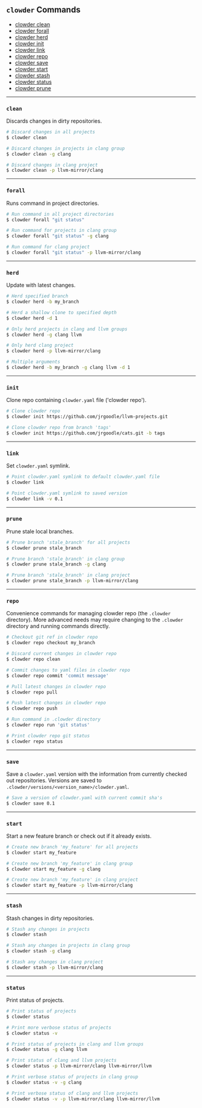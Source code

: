 ## `clowder` Commands

- [clowder clean](https://github.com/JrGoodle/clowder/blob/master/docs/commands.md#clean)
- [clowder forall](https://github.com/JrGoodle/clowder/blob/master/docs/commands.md#forall)
- [clowder herd](https://github.com/JrGoodle/clowder/blob/master/docs/commands.md#herd)
- [clowder init](https://github.com/JrGoodle/clowder/blob/master/docs/commands.md#init)
- [clowder link](https://github.com/JrGoodle/clowder/blob/master/docs/commands.md#link)
- [clowder repo](https://github.com/JrGoodle/clowder/blob/master/docs/commands.md#repo)
- [clowder save](https://github.com/JrGoodle/clowder/blob/master/docs/commands.md#save)
- [clowder start](https://github.com/JrGoodle/clowder/blob/master/docs/commands.md#start)
- [clowder stash](https://github.com/JrGoodle/clowder/blob/master/docs/commands.md#stash)
- [clowder status](https://github.com/JrGoodle/clowder/blob/master/docs/commands.md#status)
- [clowder prune](https://github.com/JrGoodle/clowder/blob/master/docs/commands.md#prune)

---

### `clean`

Discards changes in dirty repositories.

```bash
# Discard changes in all projects
$ clowder clean

# Discard changes in projects in clang group
$ clowder clean -g clang

# Discard changes in clang project
$ clowder clean -p llvm-mirror/clang
```

---

### `forall`

Runs command in project directories.

```bash
# Run command in all project directories
$ clowder forall "git status"

# Run command for projects in clang group
$ clowder forall "git status" -g clang

# Run command for clang project
$ clowder forall "git status" -p llvm-mirror/clang
```

---

### `herd`

Update with latest changes.

```bash
# Herd specified branch
$ clowder herd -b my_branch

# Herd a shallow clone to specified depth
$ clowder herd -d 1

# Only herd projects in clang and llvm groups
$ clowder herd -g clang llvm

# Only herd clang project
$ clowder herd -p llvm-mirror/clang

# Multiple arguments
$ clowder herd -b my_branch -g clang llvm -d 1
```

---

### `init`

Clone repo containing `clowder.yaml` file ('clowder repo').

```bash
# Clone clowder repo
$ clowder init https://github.com/jrgoodle/llvm-projects.git

# Clone clowder repo from branch 'tags'
$ clowder init https://github.com/jrgoodle/cats.git -b tags
```

---

### `link`

Set `clowder.yaml` symlink.

```bash
# Point clowder.yaml symlink to default clowder.yaml file
$ clowder link

# Point clowder.yaml symlink to saved version
$ clowder link -v 0.1
```

---

### `prune`

Prune stale local branches.

```bash
# Prune branch 'stale_branch' for all projects
$ clowder prune stale_branch

# Prune branch 'stale_branch' in clang group
$ clowder prune stale_branch -g clang

# Prune branch 'stale_branch' in clang project
$ clowder prune stale_branch -p llvm-mirror/clang
```

---

### `repo`

Convenience commands for managing clowder repo (the `.clowder` directory).
More advanced needs may require changing to the `.clowder` directory and running commands directly.

```bash
# Checkout git ref in clowder repo
$ clowder repo checkout my_branch

# Discard current changes in clowder repo
$ clowder repo clean

# Commit changes to yaml files in clowder repo
$ clowder repo commit 'commit message'

# Pull latest changes in clowder repo
$ clowder repo pull

# Push latest changes in clowder repo
$ clowder repo push

# Run command in .clowder directory
$ clowder repo run 'git status'

# Print clowder repo git status
$ clowder repo status
```

---

### `save`

Save a `clowder.yaml` version with the information from currently checked out repositories.
Versions are saved to `.clowder/versions/<version_name>/clowder.yaml`.

```bash
# Save a version of clowder.yaml with current commit sha's
$ clowder save 0.1
```

---

### `start`

Start a new feature branch or check out if it already exists.

```bash
# Create new branch 'my_feature' for all projects
$ clowder start my_feature

# Create new branch 'my_feature' in clang group
$ clowder start my_feature -g clang

# Create new branch 'my_feature' in clang project
$ clowder start my_feature -p llvm-mirror/clang
```

---

### `stash`

Stash changes in dirty repositories.

```bash
# Stash any changes in projects
$ clowder stash

# Stash any changes in projects in clang group
$ clowder stash -g clang

# Stash any changes in clang project
$ clowder stash -p llvm-mirror/clang
```

---

### `status`

Print status of projects.

```bash
# Print status of projects
$ clowder status

# Print more verbose status of projects
$ clowder status -v

# Print status of projects in clang and llvm groups
$ clowder status -g clang llvm

# Print status of clang and llvm projects
$ clowder status -p llvm-mirror/clang llvm-mirror/llvm

# Print verbose status of projects in clang group
$ clowder status -v -g clang

# Print verbose status of clang and llvm projects
$ clowder status -v -p llvm-mirror/clang llvm-mirror/llvm
```
